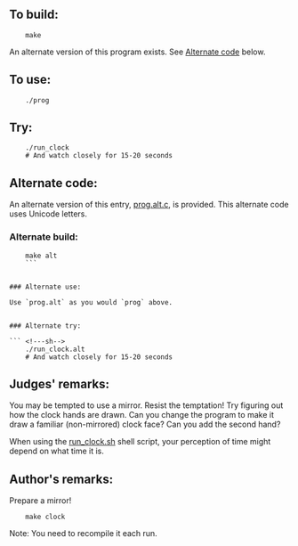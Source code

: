 ## To build:

``` <!---sh-->
    make
```

An alternate version of this program exists. See [Alternate
code](#alternate-code) below.


## To use:

``` <!---sh-->
    ./prog
```


## Try:

``` <!---sh-->
    ./run_clock
    # And watch closely for 15-20 seconds
```


## Alternate code:

An alternate version of this entry, [prog.alt.c](%%REPO_URL%%/2020/endoh3/prog.alt.c), is provided.  This
alternate code uses Unicode letters.


### Alternate build:

``` <!---sh-->
    make alt
    ```


### Alternate use:

Use `prog.alt` as you would `prog` above.


### Alternate try:

``` <!---sh-->
    ./run_clock.alt
    # And watch closely for 15-20 seconds
```


## Judges' remarks:

You may be tempted to use a mirror. Resist the temptation! Try figuring out how
the clock hands are drawn.  Can you change the program to make it draw a
familiar (non-mirrored) clock face? Can you add the second hand?

When using the [run_clock.sh](%%REPO_URL%%/2020/endoh3/run_clock.sh) shell script, your perception of
time might depend on what time it is.


## Author's remarks:

Prepare a mirror!

``` <!---sh-->
    make clock
```

Note: You need to recompile it each run.

<!--

    Copyright © 1984-2024 by Landon Curt Noll. All Rights Reserved.

    You are free to share and adapt this file under the terms of this license:

	Creative Commons Attribution-ShareAlike 4.0 International (CC BY-SA 4.0)

    For more information, see:

	https://creativecommons.org/licenses/by-sa/4.0/

-->
